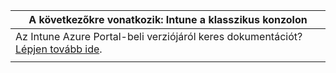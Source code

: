 |A következőkre vonatkozik: Intune a klasszikus konzolon |
|--|
|Az Intune Azure Portal-beli verziójáról keres dokumentációt? [Lépjen tovább ide](https://docs.microsoft.com/intune/what-is-intune).|
| |
